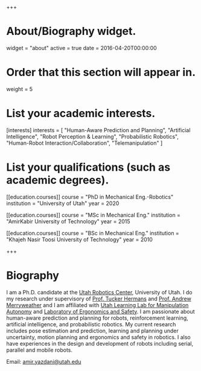 +++
# About/Biography widget.
widget = "about"
active = true
date = 2016-04-20T00:00:00

# Order that this section will appear in.
weight = 5

# List your academic interests.
[interests]
  interests = [
    "Human-Aware Prediction and Planning",
    "Artificial Intelligence",
    "Robot Perception & Learning",
    "Probabilistic Robotics",
    "Human-Robot Interaction/Collaboration",
    "Telemanipulation"
  ]

# List your qualifications (such as academic degrees).
[[education.courses]]
  course = "PhD in Mechanical Eng.-Robotics"
  institution = "University of Utah"
  year = 2020

[[education.courses]]
  course = "MSc in Mechanical Eng."
  institution = "AmirKabir University of Technology"
  year = 2015

[[education.courses]]
  course = "BSc in Mechanical Eng."
  institution = "Khajeh Nasir Toosi University of Technology"
  year = 2010

+++

# Biography
I am a Ph.D. candidate at the [Utah Robotics Center](http://robotics.coe.utah.edu/), University of Utah. I do my research under supervisory of [Prof. Tucker Hermans](http://www.cs.utah.edu/~thermans/) and [Prof. Andrew Merryweather](https://mech.utah.edu/faculty/andrew-merryweather/) and I am affiliated with [Utah Learning Lab for Manipulation Autonomy](https://robot-learning.cs.utah.edu/) and [Laboratory of Ergonomics and Safety](https://ergo.mech.utah.edu/). I am passionate about human-aware prediction and planning for robots, reinforcement learning, artificial intelligence, and probabilistic robotics. My current research includes pose estimation and prediction, learning and planning under uncertainty, motion planning and ergonomics and safety in robotics. I also have experiences in the design and development of robots including serial, parallel and mobile robots.

Email: amir.yazdani@utah.edu
